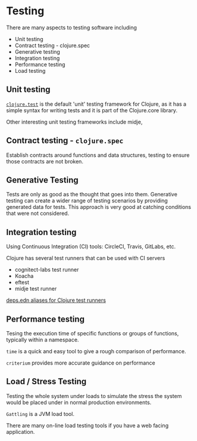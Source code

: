 # Testing
There are many aspects to testing software including
* Unit testing
* Contract testing - clojure.spec
* Generative testing
* Integration testing
* Performance testing
* Load testing

## Unit testing
[`clojure.test`](https://clojure.github.io/clojure/clojure.test-api.html) is the default 'unit' testing framework for Clojure, as it has a simple syntax for writing tests and it is part of the Clojure.core library.

Other interesting unit testing frameworks include midje,

## Contract testing - `clojure.spec`
Establish contracts around functions and data structures, testing to ensure those contracts are not broken.

## Generative Testing
Tests are only as good as the thought that goes into them.  Generative testing can create a wider range of testing scenarios by providing generated data for tests.  This approach is very good at catching conditions that were not considered.

## Integration testing
Using Continuous Integration (CI) tools: CircleCI, Travis, GitLabs, etc.

Clojure has several test runners that can be used with CI servers
* cognitect-labs test runner
* Koacha
* eftest
* midje test runner

[deps.edn aliases for Clojure test runners](https://github.com/practicalli/clojure-deps-edn/blob/master/deps.edn#L97-L136)

## Performance testing
Tesing the execution time of specific functions or groups of functions, typically within a namespace.

`time` is a quick and easy tool to give a rough comparison of performance.

`criterium` provides more accurate guidance on performance

## Load / Stress Testing
Testing the whole system under loads to simulate the stress the system would be placed under in normal production environments.

`Gattling` is a JVM load tool.

There are many on-line load testing tools if you have a web facing application.
